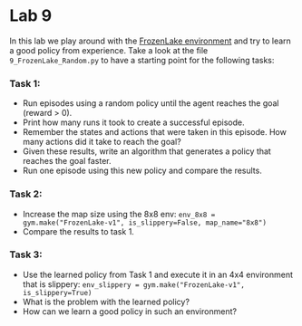 # Lab 9

In this lab we play around with the [FrozenLake environment](https://www.gymlibrary.ml/environments/toy_text/frozen_lake/) and try to learn a good policy from experience.
Take a look at the file `9_FrozenLake_Random.py` to have a starting point for the following tasks:

### Task 1:
- Run episodes using a random policy until the agent reaches the goal (reward > 0).
- Print how many runs it took to create a successful episode.
- Remember the states and actions that were taken in this episode. How many actions did it take to reach the goal?
- Given these results, write an algorithm that generates a policy that reaches the goal faster.
- Run one episode using this new policy and compare the results.

### Task 2:
- Increase the map size using the 8x8 env:
 `env_8x8 = gym.make("FrozenLake-v1", is_slippery=False, map_name="8x8")`
- Compare the results to task 1.

### Task 3:
- Use the learned policy from Task 1 and execute it in an 4x4 environment that is slippery:
`env_slippery = gym.make("FrozenLake-v1", is_slippery=True)`
- What is the problem with the learned policy?
- How can we learn a good policy in such an environment?
